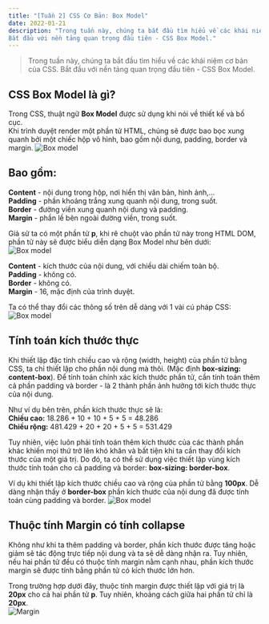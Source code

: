 ```yaml
---
title: "[Tuần 2] CSS Cơ Bản: Box Model"
date: 2022-01-21
description: "Trong tuần này, chúng ta bắt đầu tìm hiểu về các khái niệm cơ bản của CSS.
Bắt đầu với nền tảng quan trọng đầu tiên - CSS Box Model."
---
```


> Trong tuần này, chúng ta bắt đầu tìm hiểu về các khái niệm cơ bản của CSS.
> Bắt đầu với nền tảng quan trọng đầu tiên - CSS Box Model.

## CSS Box Model là gì?

Trong CSS, thuật ngữ **Box Model** được sử dụng khi nói về thiết kế và bố cục.\
Khi trình duyệt render một phần tử HTML, chúng sẽ được bao bọc xung quanh bởi một chiếc hộp vô hình, bao gồm nội dung, padding, border và margin.
![Box model](/images/box-model.jpg)

## Bao gồm:

**Content** - nội dung trong hộp, nơi hiển thị văn bản, hình ảnh,...\
**Padding** - phần khoảng trắng xung quanh nội dung, trong suốt.\
**Border** - đường viền xung quanh nội dung và padding.\
**Margin** - phần lề bên ngoài đường viền, trong suốt.

Giả sử ta có một phần tử **p**, khi rê chuột vào phần tử này trong HTML DOM, phần tử này sẽ được biểu diễn dạng Box Model như bên dưới:  
![Box model](/images/box-2.jpg)

**Content** - kích thước của nội dung, với chiều dài chiếm toàn bộ.\
**Padding** - không có.\
**Border** - không có.\
**Margin** - 16, mặc định của trình duyệt.

Ta có thể thay đổi các thông số trên dễ dàng với 1 vài cú pháp CSS:
![Box model](/images/box-3.png)

## Tính toán kích thước thực

Khi thiết lập đặc tính chiều cao và rộng (width, height) của phần tử bằng CSS, ta chỉ thiết lập cho phần nội dung mà thôi. (Mặc định **box-sizing: content-box**). Để tính toán chính xác kích thước phần tử, cần tính toán thêm cả phần padding và border - là 2 thành phần ảnh hưởng tới kích thước thực của nội dung.

Như ví dụ bên trên, phần kích thước thực sẽ là:\
**Chiều cao:** 18.286 + 10 + 10 + 5 + 5 = 48.286\
**Chiều rộng:** 481.429 + 20 + 20 + 5 + 5 = 531.429

Tuy nhiên, việc luôn phải tính toán thêm kích thước của các thành phần khác khiến mọi thứ trở lên khó khăn và bất tiện khi ta cần thay đổi kích thước của một giá trị. Do đó, ta có thể sử dụng việc thiết lập vùng kích thước tính toán cho cả padding và border: **box-sizing: border-box**.

Ví dụ khi thiết lập kích thước chiều cao và rộng của phần tử bằng **100px**. Dễ dàng nhận thấy ở **border-box** phần kích thước của nội dung đã được tính toán cùng padding và border.
![Box model](/images/box-4.png)

## Thuộc tính Margin có tính collapse

Không như khi ta thêm padding và border, phần kích thước được tăng hoặc giảm sẽ tác động trực tiếp nội dung và ta sẽ dễ dàng nhận ra. Tuy nhiên, nếu hai phần tử đều có thuộc tính margin nằm cạnh nhau, phần kích thước margin sẽ được tính bằng phần tử có kích thước lớn hơn.

Trong trường hợp dưới đây, thuộc tính margin được thiết lập với giá trị là **20px** cho cả hai phần tử **p**. Tuy nhiên, khoảng cách giữa hai phần tử chỉ là **20px**.\
![Margin](/images/margin.png)
